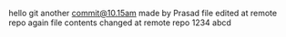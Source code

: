 hello git
another commit@10.15am made by Prasad
file edited at remote repo
again file contents changed at remote repo
1234
abcd
